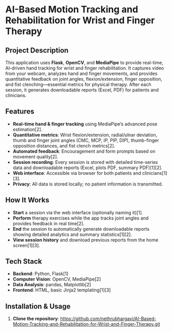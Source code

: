 # AI-Based Motion Tracking and Rehabilitation for Wrist and Finger Therapy

## Project Description

This application uses **Flask**, **OpenCV**, and **MediaPipe** to provide real-time, AI-driven hand tracking for wrist and finger rehabilitation. It captures video from your webcam, analyzes hand and finger movements, and provides quantitative feedback on joint angles, flexion/extension, finger opposition, and fist clenching—essential metrics for physical therapy. After each session, it generates downloadable reports (Excel, PDF) for patients and clinicians.

## Features

- **Real-time hand & finger tracking** using MediaPipe’s advanced pose estimation[2].
- **Quantitative metrics**: Wrist flexion/extension, radial/ulnar deviation, thumb and finger joint angles (CMC, MCP, IP, PIP, DIP), thumb-finger opposition distances, and fist clench metrics[2].
- **Automated feedback**: Encouragement and form prompts based on movement quality[2].
- **Session recording**: Every session is stored with detailed time-series data and downloadable reports (Excel, plots PDF, summary PDF)[1][2].
- **Web interface**: Accessible via browser for both patients and clinicians[1][3].
- **Privacy**: All data is stored locally; no patient information is transmitted.

## How It Works

- **Start** a session via the web interface (optionally naming it)[1].
- **Perform** therapy exercises while the app tracks joint angles and provides feedback in real time[2].
- **End** the session to automatically generate downloadable reports showing detailed analytics and summary statistics[1][2].
- **View session history** and download previous reports from the home screen[1][3].

## Tech Stack

- **Backend**: Python, Flask[1]
- **Computer Vision**: OpenCV, MediaPipe[2]
- **Data Analysis**: pandas, Matplotlib[2]
- **Frontend**: HTML, basic Jinja2 templating[1][3]

## Installation & Usage

1. **Clone the repository**:  https://github.com/nethrubhargavi/AI-Based-Motion-Tracking-and-Rehabilitation-for-Wrist-and-Finger-Therapy.git
